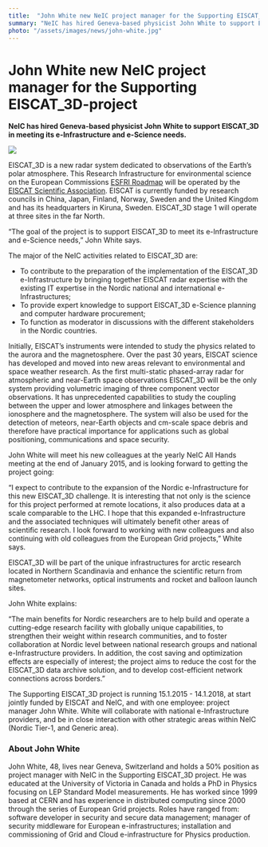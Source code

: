 ```yaml
---
title:  "John White new NeIC project manager for the Supporting EISCAT_3D-project"
summary: "NeIC has hired Geneva-based physicist John White to support EISCAT_3D in meeting its e-Infrastructure and e-Science needs."
photo: "/assets/images/news/john-white.jpg"
---
```


John White new NeIC project manager for the Supporting EISCAT_3D-project
=========================================================================

**NeIC has hired Geneva-based physicist John White to support EISCAT_3D in meeting its e-Infrastructure and e-Science needs.**

<a href="{% include baseurl %}/assets/images/news/john-white.jpg"> <img class="smallpic" src="{% include baseurl %}/assets/images/news/john-white.jpg"> </a>

EISCAT_3D is a new radar system dedicated to observations of the Earth’s polar atmosphere. This Research Infrastructure for environmental science on the European Commissions [ESFRI Roadmap](http://ec.europa.eu/research/infrastructures/pdf/esfri-strategy_report_and_roadmap.pdf#view=fit&pagemode=none) will be operated by the [EISCAT Scientific Association](https://www.eiscat.se/). EISCAT is currently funded by research councils in China, Japan, Finland, Norway, Sweden and the United Kingdom and has its headquarters in Kiruna, Sweden. EISCAT_3D stage 1 will operate at three sites in the far North.

“The goal of the project is to support EISCAT_3D to meet its e-Infrastructure and e-Science needs,” John White says.

The major of the NeIC activities related to EISCAT_3D are:

-   To contribute to the preparation of the implementation of the EISCAT_3D e-Infrastructure by bringing together EISCAT radar expertise with the existing IT expertise in the Nordic national and international e-Infrastructures;
-   To provide expert knowledge to support EISCAT_3D e-Science planning and computer hardware procurement;
-   To function as moderator in discussions with the different stakeholders in the Nordic countries.

Initially, EISCAT’s instruments were intended to study the physics related to the aurora and the magnetosphere. Over the past 30 years, EISCAT science has developed and moved into new areas relevant to environmental and space weather research. As the first multi-static phased-array radar for atmospheric and near-Earth space observations EISCAT_3D will be the only system providing volumetric imaging of three component vector observations. It has unprecedented capabilities to study the coupling between the upper and lower atmosphere and linkages between the ionosphere and the magnetosphere. The system will also be used for the detection of meteors, near-Earth objects and cm-scale space debris and therefore have practical importance for applications such as global positioning, communications and space security.

John White will meet his new colleagues at the yearly NeIC All Hands meeting at the end of January 2015, and is looking forward to getting the project going:

“I expect to contribute to the expansion of the Nordic e-Infrastructure for this new EISCAT_3D challenge. It is interesting that not only is the science for this project performed at remote locations, it also produces data at a scale comparable to the LHC. I hope that this expanded e-Infrastructure and the associated techniques will ultimately benefit other areas of scientific research. I look forward to working with new colleagues and also continuing with old colleagues from the European Grid projects,” White says.

EISCAT_3D will be part of the unique infrastructures for arctic research located in Northern Scandinavia and enhance the scientific return from magnetometer networks, optical instruments and rocket and balloon launch sites.

John White explains:

“The main benefits for Nordic researchers are to help build and operate a cutting-edge research facility with globally unique capabilities, to strengthen their weight within research communities, and to foster collaboration at Nordic level between national research groups and national e-Infrastructure providers. In addition, the cost saving and optimization effects are especially of interest; the project aims to reduce the cost for the EISCAT_3D data archive solution, and to develop cost-efficient network connections across borders.”

The Supporting EISCAT_3D project is running 15.1.2015 - 14.1.2018, at start jointly funded by EISCAT and NeIC, and with one employee: project manager John White. White will collaborate with national e-Infrastructure providers, and be in close interaction with other strategic areas within NeIC (Nordic Tier-1, and Generic area).

### About John White

John White, 48, lives near Geneva, Switzerland and holds a 50% position as project manager with NeIC in the Supporting EISCAT_3D project. He was educated at the University of Victoria in Canada and holds a PhD in Physics focusing on LEP Standard Model measurements. He has worked since 1999 based at CERN and has experience in distributed computing since 2000 through the series of European Grid projects. Roles have ranged from: software developer in security and secure data management; manager of security middleware for European e-infrastructures; installation and commissioning of Grid and Cloud e-infrastructure for Physics production.
